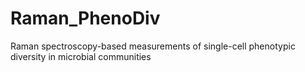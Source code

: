 # Raman_PhenoDiv
Raman spectroscopy-based measurements of single-cell phenotypic diversity in microbial communities
